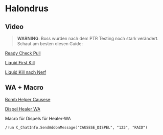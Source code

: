 # Halondrus

## Video
> **WARNING**: Boss wurden nach dem PTR Testing noch stark verändert. Schaut am besten diesen Guide:

[Ready Check Pull](https://youtu.be/MA--dKXYxIQ)

[Liquid First Kill](https://www.twitch.tv/videos/1412031815?t=05h25m53s)

[Liquid Kill nach Nerf](https://www.twitch.tv/videos/1412031815?t=13h51m33s)

## WA + Macro

[Bomb Helper Causese](https://wago.io/q_ebRsPyB)

[Dispel Healer WA](https://wago.io/Ht7yQITSL)

Macro für Dispels für Healer-WA
```
/run C_ChatInfo.SendAddonMessage("CAUSESE_DISPEL", "123", "RAID")
```